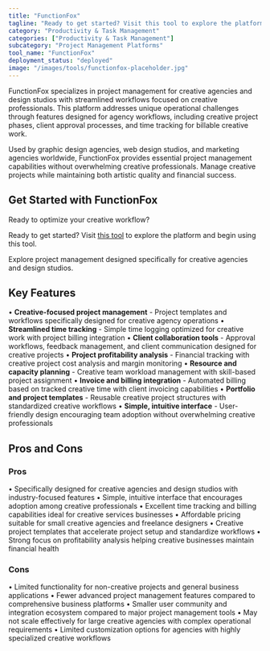 ```yaml
---
title: "FunctionFox"
tagline: "Ready to get started? Visit this tool to explore the platform and begin using..."
category: "Productivity & Task Management"
categories: ["Productivity & Task Management"]
subcategory: "Project Management Platforms"
tool_name: "FunctionFox"
deployment_status: "deployed"
image: "/images/tools/functionfox-placeholder.jpg"
---
```

FunctionFox specializes in project management for creative agencies and design studios with streamlined workflows focused on creative professionals. This platform addresses unique operational challenges through features designed for agency workflows, including creative project phases, client approval processes, and time tracking for billable creative work.

Used by graphic design agencies, web design studios, and marketing agencies worldwide, FunctionFox provides essential project management capabilities without overwhelming creative professionals. Manage creative projects while maintaining both artistic quality and financial success.

## Get Started with FunctionFox

Ready to optimize your creative workflow?

Ready to get started? Visit [this tool](https://www.functionfox.com) to explore the platform and begin using this tool.

Explore project management designed specifically for creative agencies and design studios.

## Key Features

• **Creative-focused project management** - Project templates and workflows specifically designed for creative agency operations
• **Streamlined time tracking** - Simple time logging optimized for creative work with project billing integration
• **Client collaboration tools** - Approval workflows, feedback management, and client communication designed for creative projects
• **Project profitability analysis** - Financial tracking with creative project cost analysis and margin monitoring
• **Resource and capacity planning** - Creative team workload management with skill-based project assignment
• **Invoice and billing integration** - Automated billing based on tracked creative time with client invoicing capabilities
• **Portfolio and project templates** - Reusable creative project structures with standardized creative workflows
• **Simple, intuitive interface** - User-friendly design encouraging team adoption without overwhelming creative professionals

## Pros and Cons

### Pros
• Specifically designed for creative agencies and design studios with industry-focused features
• Simple, intuitive interface that encourages adoption among creative professionals
• Excellent time tracking and billing capabilities ideal for creative services businesses
• Affordable pricing suitable for small creative agencies and freelance designers
• Creative project templates that accelerate project setup and standardize workflows
• Strong focus on profitability analysis helping creative businesses maintain financial health

### Cons
• Limited functionality for non-creative projects and general business applications
• Fewer advanced project management features compared to comprehensive business platforms
• Smaller user community and integration ecosystem compared to major project management tools
• May not scale effectively for large creative agencies with complex operational requirements
• Limited customization options for agencies with highly specialized creative workflows